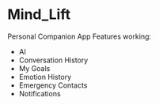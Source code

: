 # Mind_Lift

Personal Companion App
Features working:
  - AI
  - Conversation History
  - My Goals
  - Emotion History
  - Emergency Contacts
  - Notifications
